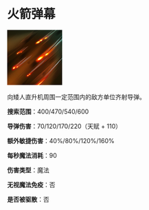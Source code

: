 # 火箭弹幕

![](game/resource/flash3/images/spellicons/mjz_gyrocopter_rocket_barrage.png)

向矮人直升机周围一定范围内的敌方单位齐射导弹。

**搜索范围**：400/470/540/600

**导弹伤害**：70/120/170/220（天赋 + 110）

**额外敏捷伤害**：40%/80%/120%/160%

**每秒魔法消耗**：90

**伤害类型**：魔法

**无视魔法免疫**：否

**是否被驱散**：否








